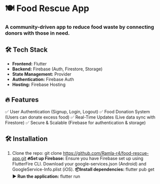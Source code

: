 # 🍽️ Food Rescue App

###  A community-driven app to reduce food waste by connecting donors with those in need.

## 🛠 Tech Stack
- **Frontend:** Flutter  
- **Backend:** Firebase (Auth, Firestore, Storage) 
- **State Management:** Provider
- **Authentication:** Firebase Auth
- **Hosting:** Firebase Hosting
  
## 🔥 Features ##
✅ User Authentication (Signup, Login, Logout)
✅ Food Donation System (Users can donate excess food)
✅ Real-Time Updates (Live data sync with Firestore)
✅ Secure & Scalable (Firebase for authentication & storage)

## 🛠 Installation
1. Clone the repo:
   git clone https://github.com/Ramla-r4/food-rescue-app.git
**🔥Set up Firebase:**
  Ensure you have Firebase set up using FlutterFire CLI.
  Download your google-services.json (Android) and GoogleService-Info.plist (iOS).
**📦Install dependencies:**
  flutter pub get
**▶️ Run the application:**
  flutter run


